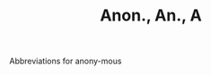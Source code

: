 ---
title: Anon., An., A
letter: A
permalink: "/definitions/anon-an-a.html"
body: Abbreviations for anony-mous
published_at: '2018-07-07'
layout: post
---